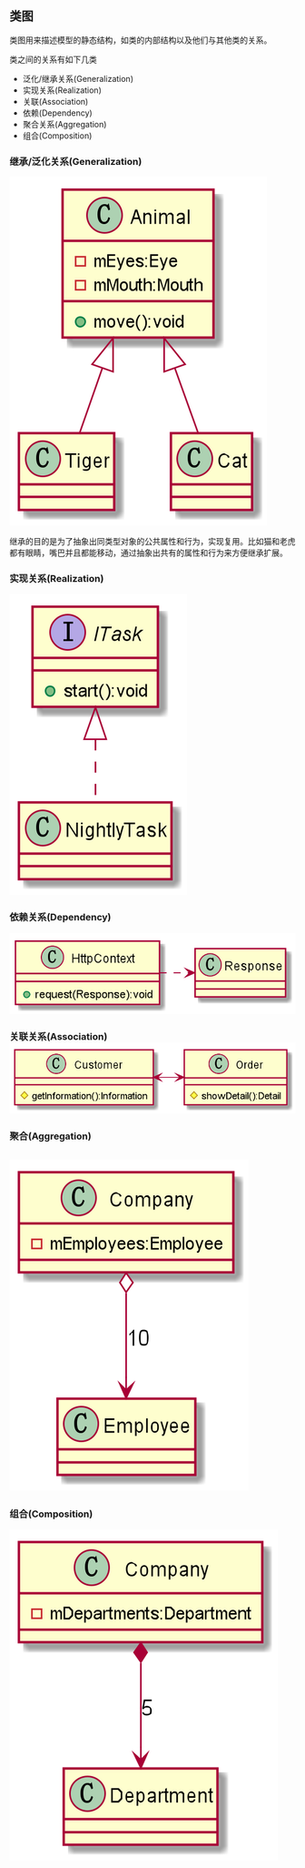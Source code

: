 ## 类图

类图用来描述模型的静态结构，如类的内部结构以及他们与其他类的关系。

类之间的关系有如下几类

* 泛化/继承关系\(Generalization\)
* 实现关系\(Realization\)
* 关联\(Association\)
* 依赖\(Dependency\)
* 聚合关系\(Aggregation\)
* 组合\(Composition\)

### 继承/泛化关系\(Generalization\)

![](/assets/generalization3.png)

继承的目的是为了抽象出同类型对象的公共属性和行为，实现复用。比如猫和老虎都有眼睛，嘴巴并且都能移动，通过抽象出共有的属性和行为来方便继承扩展。

### 实现关系\(Realization\)

![](/assets/realization2.png)

### 依赖关系\(Dependency\)

![](/assets/dependency.png)

### 关联关系\(Association\)![](/assets/association2.png)

### 聚合\(Aggregation\)

## ![](/assets/aggregation.png)

### 组合\(Composition\)

![](/assets/composition.png)


